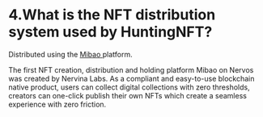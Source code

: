 # 4.What is the NFT distribution system used by HuntingNFT?

Distributed using the [Mibao ](https://mibao.net)platform.



The first NFT creation, distribution and holding platform Mibao on Nervos was created by Nervina Labs. As a compliant and easy-to-use blockchain native product, users can collect digital collections with zero thresholds, creators can one-click publish their own NFTs which create a seamless experience with zero friction.
